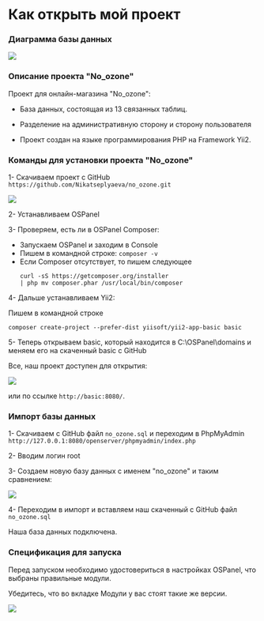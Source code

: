 # Как открыть мой проект

### Диаграмма базы данных

<img src="C:\OSPanel\domains\basic\web\image\diagrama.png">

### Описание проекта "No_ozone"

Проект для онлайн-магазина "No_ozone":

- База данных, состоящая из 13 связанных таблиц.

- Разделение на административную сторону и сторону пользователя

- Проект создан на языке программирования PHP на Framework Yii2.

### Команды для установки проекта "No_ozone"

1- Скачиваем проект с GitHub `https://github.com/Nikatseplyaeva/no_ozone.git`

<img src="C:\OSPanel\domains\basic\web\image\github.png">

2- Устанавливаем OSPanel

3- Проверяем, есть ли в OSPanel Composer:

- Запускаем OSPanel и заходим в Console
- Пишем в командной строке: `composer -v`
- Если Composer отсутствует, то пишем следующее
  ```
  curl -sS https://getcomposer.org/installer 
  | php mv composer.phar /usr/local/bin/composer
  ```

4- Дальше устанавливаем Yii2:

Пишем в командной строке 
```
composer create-project --prefer-dist yiisoft/yii2-app-basic basic
```

5- Теперь открываем basic, который находится в C:\OSPanel\domains и меняем его на скаченный basic с GitHub

Все, наш проект доступен для открытия:

<img src="C:\OSPanel\domains\basic\web\image\basic.png">

или по ссылке `http://basic:8080/`.

### Импорт базы данных

1- Скачиваем с GitHub файл `no_ozone.sql` и переходим в PhpMyAdmin `http://127.0.0.1:8080/openserver/phpmyadmin/index.php`

2- Вводим логин root

3- Создаем новую базу данных с именем "no_ozone" и таким сравнением:

<img src="C:\OSPanel\domains\basic\web\image\bd1.png">

4- Переходим в импорт и вставляем наш скаченный с GitHub файл `no_ozone.sql`

Наша база данных подключена.

### Спецификация для запуска

Перед запуском необходимо удостовериться в настройках OSPanel, что выбраны правильные модули.

Убедитесь, что во вкладке Модули у вас стоят такие же версии.

<img src="C:\OSPanel\domains\basic\web\image\spec.png">





